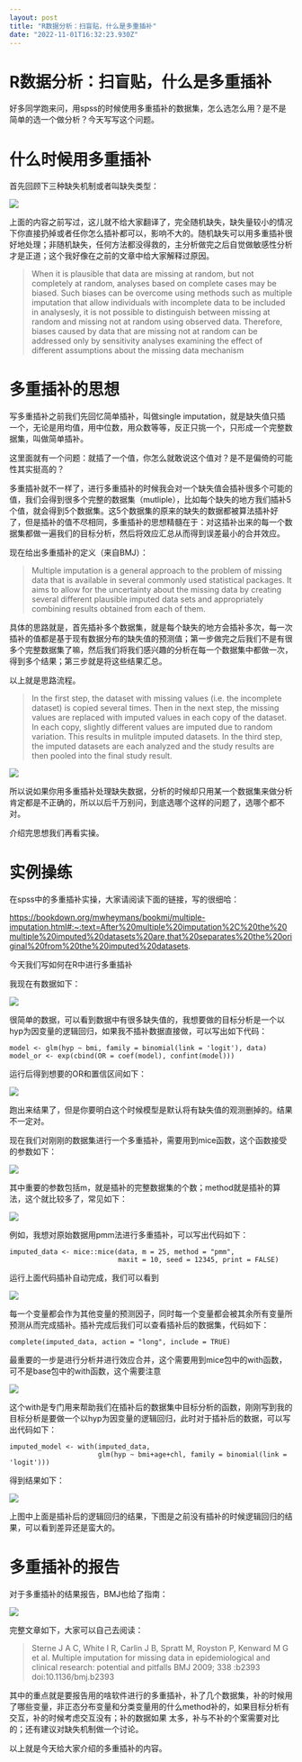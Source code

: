 ```yaml
---
layout: post
title: "R数据分析：扫盲贴，什么是多重插补"
date: "2022-11-01T16:32:23.930Z"
---
```

R数据分析：扫盲贴，什么是多重插补
=================

好多同学跑来问，用spss的时候使用多重插补的数据集，怎么选怎么用？是不是简单的选一个做分析？今天写写这个问题。

什么时候用多重插补
=========

首先回顾下三种缺失机制或者叫缺失类型：

![](https://p26.toutiaoimg.com/img/tos-cn-i-qvj2lq49k0/cc164a548b6c4647a5ead03a59a5bbaa~tplv-tt-shrink:640:0.image)

上面的内容之前写过，这儿就不给大家翻译了，完全随机缺失，缺失量较小的情况下你直接扔掉或者任你怎么插补都可以，影响不大的。随机缺失可以用多重插补很好地处理；非随机缺失，任何方法都没得救的，主分析做完之后自觉做敏感性分析才是正道；这个我好像在之前的文章中给大家解释过原因。

> When it is plausible that data are missing at random, but not completely at random, analyses based on complete cases may be biased. Such biases can be overcome using methods such as multiple imputation that allow individuals with incomplete data to be included in analysesly, it is not possible to distinguish between missing at random and missing not at random using observed data. Therefore, biases caused by data that are missing not at random can be addressed only by sensitivity analyses examining the effect of different assumptions about the missing data mechanism

多重插补的思想
=======

写多重插补之前我们先回忆简单插补，叫做single imputation，就是缺失值只插一个，无论是用均值，用中位数，用众数等等，反正只挑一个，只形成一个完整数据集，叫做简单插补。

这里面就有一个问题：就插了一个值，你怎么就敢说这个值对？是不是偏倚的可能性其实挺高的？

多重插补就不一样了，进行多重插补的时候我会对一个缺失值会插补很多个可能的值，我们会得到很多个完整的数据集（mutliple），比如每个缺失的地方我们插补5个值，就会得到5个数据集。这5个数据集的原来的缺失的数据都被算法插补好了，但是插补的值不尽相同，多重插补的思想精髓在于：对这插补出来的每一个数据集都做一遍我们的目标分析，然后将效应汇总从而得到误差最小的合并效应。

现在给出多重插补的定义（来自BMJ）：

> Multiple imputation is a general approach to the problem of missing data that is available in several commonly used statistical packages. It aims to allow for the uncertainty about the missing data by creating several different plausible imputed data sets and appropriately combining results obtained from each of them.

具体的思路就是，首先插补多个数据集，就是每个缺失的地方会插补多次，每一次插补的值都是基于现有数据分布的缺失值的预测值；第一步做完之后我们不是有很多个完整数据集了嘛，然后我们将我们感兴趣的分析在每一个数据集中都做一次，得到多个结果；第三步就是将这些结果汇总。

以上就是思路流程。

> In the first step, the dataset with missing values (i.e. the incomplete dataset) is copied several times. Then in the next step, the missing values are replaced with imputed values in each copy of the dataset. In each copy, slightly different values are imputed due to random variation. This results in mulitple imputed datasets. In the third step, the imputed datasets are each analyzed and the study results are then pooled into the final study result.

![](https://p9.toutiaoimg.com/img/tos-cn-i-qvj2lq49k0/6ca90f8fde684bc9a896fa211223f338~tplv-tt-shrink:640:0.image)

所以说如果你用多重插补处理缺失数据，分析的时候却只用某一个数据集来做分析肯定都是不正确的，所以以后千万别问，到底选哪个这样的问题了，选哪个都不对。

介绍完思想我们再看实操。

实例操练
====

在spss中的多重插补实操，大家请阅读下面的链接，写的很细哈：

https://bookdown.org/mwheymans/bookmi/multiple-imputation.html#:~:text=After%20multiple%20imputation%2C%20the%20multiple%20imputed%20datasets%20are,that%20separates%20the%20original%20from%20the%20imputed%20datasets.

今天我们写如何在R中进行多重插补

我现在有数据如下：

![](https://p9.toutiaoimg.com/img/tos-cn-i-qvj2lq49k0/57bee3e4fb4d45c4bfd147fa2395f30e~tplv-tt-shrink:640:0.image)

很简单的数据，可以看到数据中有很多缺失值的，我想要做的目标分析是一个以hyp为因变量的逻辑回归，如果我不插补数据直接做，可以写出如下代码：

    model <- glm(hyp ~ bmi, family = binomial(link = 'logit'), data)
    model_or <- exp(cbind(OR = coef(model), confint(model)))

运行后得到想要的OR和置信区间如下：

![](https://p9.toutiaoimg.com/img/tos-cn-i-qvj2lq49k0/eb66c9ce23274334b81cb2aeb7557be0~tplv-tt-shrink:640:0.image)

跑出来结果了，但是你要明白这个时候模型是默认将有缺失值的观测删掉的。结果不一定对。

现在我们对刚刚的数据集进行一个多重插补，需要用到mice函数，这个函数接受的参数如下：

![](https://p26.toutiaoimg.com/img/tos-cn-i-qvj2lq49k0/3ea7978f346443db938b7303528c6e5e~tplv-tt-shrink:640:0.image)

其中重要的参数包括m，就是插补的完整数据集的个数；method就是插补的算法，这个就比较多了，常见如下：

![](https://p9.toutiaoimg.com/img/tos-cn-i-qvj2lq49k0/f70756aff1f54c95a106a6aa039bb06c~tplv-tt-shrink:640:0.image)

例如，我想对原始数据用pmm法进行多重插补，可以写出代码如下：

    imputed_data <- mice::mice(data, m = 25, method = "pmm", 
                               maxit = 10, seed = 12345, print = FALSE)

运行上面代码插补自动完成，我们可以看到

![](https://p26.toutiaoimg.com/img/tos-cn-i-qvj2lq49k0/a584e0c99a894e89830234b6d2c7a52a~tplv-tt-shrink:640:0.image)

每一个变量都会作为其他变量的预测因子，同时每一个变量都会被其余所有变量所预测从而完成插补。插补完成后我们可以查看插补后的数据集，代码如下：

    complete(imputed_data, action = "long", include = TRUE)

最重要的一步是进行分析并进行效应合并，这个需要用到mice包中的with函数，可不是base包中的with函数，这个需要注意

![](https://p26.toutiaoimg.com/img/tos-cn-i-qvj2lq49k0/3707f2711af94e89bfd4bba1a9566e8b~tplv-tt-shrink:640:0.image)

这个with是专门用来帮助我们在插补后的数据集中目标分析的函数，刚刚写到我的目标分析是要做一个以hyp为因变量的逻辑回归，此时对于插补后的数据，可以写出代码如下：

    imputed_model <- with(imputed_data, 
                          glm(hyp ~ bmi+age+chl, family = binomial(link = 'logit')))

得到结果如下：

![](https://p26.toutiaoimg.com/img/tos-cn-i-qvj2lq49k0/272f4100f2ee4e7c8882995fb174d5cc~tplv-tt-shrink:640:0.image)

上图中上面是插补后的逻辑回归的结果，下图是之前没有插补的时候逻辑回归的结果，可以看到差异还是蛮大的。

多重插补的报告
=======

对于多重插补的结果报告，BMJ也给了指南：

![](https://p9.toutiaoimg.com/img/tos-cn-i-qvj2lq49k0/ea6c86013d154dd294822c1afef30440~tplv-tt-shrink:640:0.image)

完整文章如下，大家可以自己去阅读：

> Sterne J A C, White I R, Carlin J B, Spratt M, Royston P, Kenward M G et al. Multiple imputation for missing data in epidemiological and clinical research: potential and pitfalls BMJ 2009; 338 :b2393 doi:10.1136/bmj.b2393

其中的重点就是要报告用的啥软件进行的多重插补，补了几个数据集，补的时候用了哪些变量，非正态分布变量和分类变量用的什么method补的，如果目标分析有交互，补的时候考虑交互没有；补的数据如果 太多，补与不补的个案需要对比的；还有建议对缺失机制做一个讨论。

以上就是今天给大家介绍的多重插补的内容。